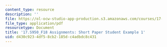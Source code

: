 ```yaml
---
content_type: resource
description: ''
file: https://ol-ocw-studio-app-production.s3.amazonaws.com/courses/17-s950-emotions-and-politics-fall-2018/d430c9234df58cb2185dc4adbdc8c431_MIT17_S950F18_ShortPaper1.pdf
file_type: application/pdf
resourcetype: Document
title: '17.S950_F18 Assignments: Short Paper Student Example 1'
uid: d430c923-4df5-8cb2-185d-c4adbdc8c431
---
```

